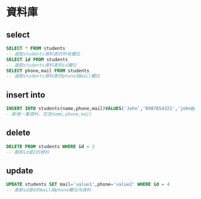 # 資料庫
## select
```sql
SELECT * FROM students
-- 選取students資料表的所有欄位
SELECT id FROM students
-- 選取students資料表的id欄位
SELECT phone,mail FROM students
-- 選取students資料表的phone與mail欄位
```
## insert into
```sql
INSERT INTO students(name,phone,mail)VALUES('John','0987654321','john@gmail.com')
--新增一筆資料，包含name,phone,mail
```
## delete
```sql
DELETE FROM students WHERE id = 2
-- 刪除id是2的資料
```
## update
```sql
UPDATE students SET mail='value1',phone='value2' WHERE id = 4
-- 更新id是4的mail與phone欄位內資料
```
